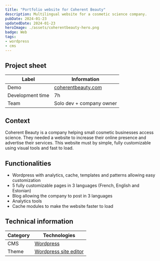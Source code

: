 ```yaml
---
title: "Portfolio website for Coherent Beauty"
description: Multilingual website for a cosmetic science company.
pubDate: 2024-01-23
updatedDate: 2024-01-23
heroImage: ./assets/coherentbeauty-hero.png
badge: Web
tags:
- wordpress
- cms
---
```


## Project sheet

| Label | Information |
| --- | --- |
| Demo | [coherentbeauty.com](https://coherentbeauty.com) |
| Development time | 7h |
| Team | Solo dev + company owner |

## Context

Coherent Beauty is a company helping small cosmetic businesses access science.
They needed a website to increase their online presence and advertise their services.
This website must by simple, fully customizable using visual tools and fast to load.

## Functionalities

- Wordpress with analytics, cache, templates and patterns allowing easy customization
- 5 fully customizable pages in 3 languages (French, English and Estonian)
- Blog allowing the company to post in 3 languages
- Analytics tools
- Cache modules to make the website faster to load

## Technical information

| Category | Technologies |
| --- | --- |
| CMS | [Wordpress](https://wordpress.org/)|
| Theme | [Wordpress site editor](https://wordpress.org/documentation/article/site-editor/) |
